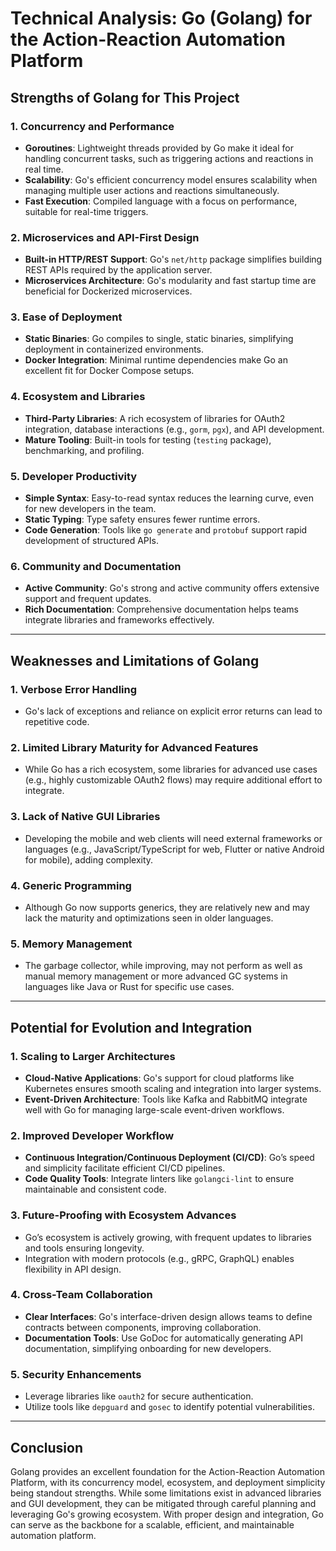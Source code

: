 # Technical Analysis: Go (Golang) for the Action-Reaction Automation Platform

## Strengths of Golang for This Project

### 1. **Concurrency and Performance**

- **Goroutines**: Lightweight threads provided by Go make it ideal for handling concurrent tasks, such as triggering actions and reactions in real time.
- **Scalability**: Go's efficient concurrency model ensures scalability when managing multiple user actions and reactions simultaneously.
- **Fast Execution**: Compiled language with a focus on performance, suitable for real-time triggers.

### 2. **Microservices and API-First Design**

- **Built-in HTTP/REST Support**: Go's `net/http` package simplifies building REST APIs required by the application server.
- **Microservices Architecture**: Go's modularity and fast startup time are beneficial for Dockerized microservices.

### 3. **Ease of Deployment**

- **Static Binaries**: Go compiles to single, static binaries, simplifying deployment in containerized environments.
- **Docker Integration**: Minimal runtime dependencies make Go an excellent fit for Docker Compose setups.

### 4. **Ecosystem and Libraries**

- **Third-Party Libraries**: A rich ecosystem of libraries for OAuth2 integration, database interactions (e.g., `gorm`, `pgx`), and API development.
- **Mature Tooling**: Built-in tools for testing (`testing` package), benchmarking, and profiling.

### 5. **Developer Productivity**

- **Simple Syntax**: Easy-to-read syntax reduces the learning curve, even for new developers in the team.
- **Static Typing**: Type safety ensures fewer runtime errors.
- **Code Generation**: Tools like `go generate` and `protobuf` support rapid development of structured APIs.

### 6. **Community and Documentation**

- **Active Community**: Go's strong and active community offers extensive support and frequent updates.
- **Rich Documentation**: Comprehensive documentation helps teams integrate libraries and frameworks effectively.

---

## Weaknesses and Limitations of Golang

### 1. **Verbose Error Handling**

- Go's lack of exceptions and reliance on explicit error returns can lead to repetitive code.

### 2. **Limited Library Maturity for Advanced Features**

- While Go has a rich ecosystem, some libraries for advanced use cases (e.g., highly customizable OAuth2 flows) may require additional effort to integrate.

### 3. **Lack of Native GUI Libraries**

- Developing the mobile and web clients will need external frameworks or languages (e.g., JavaScript/TypeScript for web, Flutter or native Android for mobile), adding complexity.

### 4. **Generic Programming**

- Although Go now supports generics, they are relatively new and may lack the maturity and optimizations seen in older languages.

### 5. **Memory Management**

- The garbage collector, while improving, may not perform as well as manual memory management or more advanced GC systems in languages like Java or Rust for specific use cases.

---

## Potential for Evolution and Integration

### 1. **Scaling to Larger Architectures**

- **Cloud-Native Applications**: Go's support for cloud platforms like Kubernetes ensures smooth scaling and integration into larger systems.
- **Event-Driven Architecture**: Tools like Kafka and RabbitMQ integrate well with Go for managing large-scale event-driven workflows.

### 2. **Improved Developer Workflow**

- **Continuous Integration/Continuous Deployment (CI/CD)**: Go’s speed and simplicity facilitate efficient CI/CD pipelines.
- **Code Quality Tools**: Integrate linters like `golangci-lint` to ensure maintainable and consistent code.

### 3. **Future-Proofing with Ecosystem Advances**

- Go’s ecosystem is actively growing, with frequent updates to libraries and tools ensuring longevity.
- Integration with modern protocols (e.g., gRPC, GraphQL) enables flexibility in API design.

### 4. **Cross-Team Collaboration**

- **Clear Interfaces**: Go's interface-driven design allows teams to define contracts between components, improving collaboration.
- **Documentation Tools**: Use GoDoc for automatically generating API documentation, simplifying onboarding for new developers.

### 5. **Security Enhancements**

- Leverage libraries like `oauth2` for secure authentication.
- Utilize tools like `depguard` and `gosec` to identify potential vulnerabilities.

---

## Conclusion

Golang provides an excellent foundation for the Action-Reaction Automation Platform, with its concurrency model, ecosystem, and deployment simplicity being standout strengths. While some limitations exist in advanced libraries and GUI development, they can be mitigated through careful planning and leveraging Go's growing ecosystem. With proper design and integration, Go can serve as the backbone for a scalable, efficient, and maintainable automation platform.
